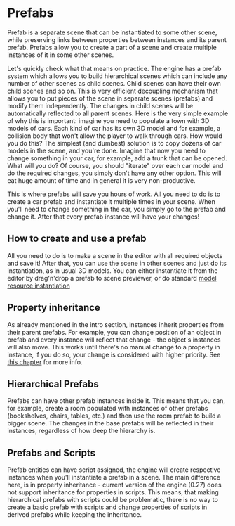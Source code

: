 # Prefabs

Prefab is a separate scene that can be instantiated to some other scene, while preserving links between properties
between instances and its parent prefab. Prefabs allow you to create a part of a scene and create multiple instances of
it in some other scenes.

Let's quickly check what that means on practice. The engine has a prefab system which allows you to build 
hierarchical scenes which can include any number of other scenes as child scenes. Child scenes can have their own child
scenes and so on. This is very efficient decoupling mechanism that allows you to put pieces of the scene in separate 
scenes (prefabs) and modify them independently. The changes in child scenes will be automatically reflected to all parent
scenes. Here is the very simple example of why this is important: imagine you need to populate a town with 3D models of
cars. Each kind of car has its own 3D model and for example, a collision body that won't allow the player to walk through
cars. How would you do this? The simplest (and dumbest) solution is to copy dozens of car models in the scene, and
you're done. Imagine that now you need to change something in your car, for example, add a trunk that can be opened.
What will you do? Of course, you should "iterate" over each car model and do the required changes, you simply don't have
any other option. This will eat huge amount of time and in general it is very non-productive.

This is where prefabs will save you hours of work. All you need to do is to create a car prefab and instantiate it
multiple times in your scene. When you'll need to change something in the car, you simply go to the prefab and change
it. After that every prefab instance will have your changes!

## How to create and use a prefab

All you need to do is to make a scene in the editor with all required objects and save it! After that, you can use the
scene in other scenes and just do its instantiation, as in usual 3D models. You can either instantiate it from the
editor by drag'n'drop a prefab to scene previewer, or do standard [model resource instantiation](../resources/model.md#instantiation)

## Property inheritance

As already mentioned in the intro section, instances inherit properties from their parent prefabs. For example, you
can change position of an object in prefab and every instance will reflect that change - the object's instances will
also move. This works until there's no manual change to a property in instance, if you do so, your change is 
considered with higher priority. See [this chapter](./inheritance.md) for more info.

## Hierarchical Prefabs

Prefabs can have other prefab instances inside it. This means that you can, for example, create a room populated with
instances of other prefabs (bookshelves, chairs, tables, etc.) and then use the room prefab to build a bigger scene.
The changes in the base prefabs will be reflected in their instances, regardless of how deep the hierarchy is.

## Prefabs and Scripts

Prefab entities can have script assigned, the engine will create respective instances when you'll instantiate a prefab
in a scene. The main difference here, is in property inheritance - current version of the engine (0.27) does not support
inheritance for properties in scripts. This means, that making hierarchical prefabs with scripts could be problematic,
there is no way to create a basic prefab with scripts and change properties of scripts in derived prefabs while keeping
the inheritance.